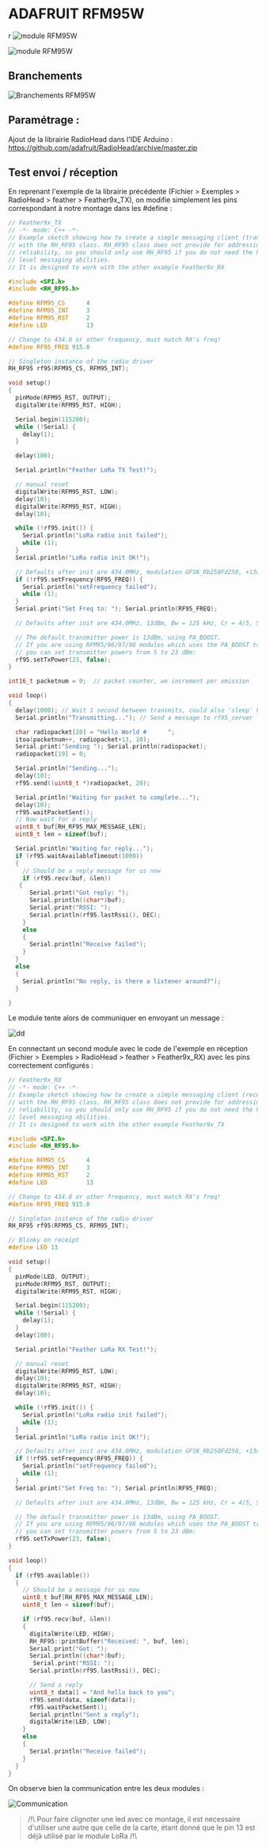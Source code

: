 # ADAFRUIT RFM95W
 r
![module RFM95W](Images/RFM95W_1.png)

![module RFM95W](Images/RFM95W_2.png)

## Branchements

![Branchements RFM95W](Images/RFM95W_branchement.png)

## Paramétrage :

Ajout de la librairie RadioHead dans l'IDE Arduino :
https://github.com/adafruit/RadioHead/archive/master.zip

## Test envoi / réception

En reprenant l'exemple de la librairie précédente (Fichier > Exemples > RadioHead > feather > Feather9x_TX), on modifie simplement les pins correspondant à notre montage dans les #define :

```C++
// Feather9x_TX
// -*- mode: C++ -*-
// Example sketch showing how to create a simple messaging client (transmitter)
// with the RH_RF95 class. RH_RF95 class does not provide for addressing or
// reliability, so you should only use RH_RF95 if you do not need the higher
// level messaging abilities.
// It is designed to work with the other example Feather9x_RX

#include <SPI.h>
#include <RH_RF95.h>

#define RFM95_CS      4
#define RFM95_INT     3
#define RFM95_RST     2
#define LED           13

// Change to 434.0 or other frequency, must match RX's freq!
#define RF95_FREQ 915.0

// Singleton instance of the radio driver
RH_RF95 rf95(RFM95_CS, RFM95_INT);

void setup()
{
  pinMode(RFM95_RST, OUTPUT);
  digitalWrite(RFM95_RST, HIGH);

  Serial.begin(115200);
  while (!Serial) {
    delay(1);
  }

  delay(100);

  Serial.println("Feather LoRa TX Test!");

  // manual reset
  digitalWrite(RFM95_RST, LOW);
  delay(10);
  digitalWrite(RFM95_RST, HIGH);
  delay(10);

  while (!rf95.init()) {
    Serial.println("LoRa radio init failed");
    while (1);
  }
  Serial.println("LoRa radio init OK!");

  // Defaults after init are 434.0MHz, modulation GFSK_Rb250Fd250, +13dbM
  if (!rf95.setFrequency(RF95_FREQ)) {
    Serial.println("setFrequency failed");
    while (1);
  }
  Serial.print("Set Freq to: "); Serial.println(RF95_FREQ);

  // Defaults after init are 434.0MHz, 13dBm, Bw = 125 kHz, Cr = 4/5, Sf = 128chips/symbol, CRC on

  // The default transmitter power is 13dBm, using PA_BOOST.
  // If you are using RFM95/96/97/98 modules which uses the PA_BOOST transmitter pin, then
  // you can set transmitter powers from 5 to 23 dBm:
  rf95.setTxPower(23, false);
}

int16_t packetnum = 0;  // packet counter, we increment per xmission

void loop()
{
  delay(1000); // Wait 1 second between transmits, could also 'sleep' here!
  Serial.println("Transmitting..."); // Send a message to rf95_server

  char radiopacket[20] = "Hello World #      ";
  itoa(packetnum++, radiopacket+13, 10);
  Serial.print("Sending "); Serial.println(radiopacket);
  radiopacket[19] = 0;

  Serial.println("Sending...");
  delay(10);
  rf95.send((uint8_t *)radiopacket, 20);

  Serial.println("Waiting for packet to complete...");
  delay(10);
  rf95.waitPacketSent();
  // Now wait for a reply
  uint8_t buf[RH_RF95_MAX_MESSAGE_LEN];
  uint8_t len = sizeof(buf);

  Serial.println("Waiting for reply...");
  if (rf95.waitAvailableTimeout(1000))
  {
    // Should be a reply message for us now   
    if (rf95.recv(buf, &len))
   {
      Serial.print("Got reply: ");
      Serial.println((char*)buf);
      Serial.print("RSSI: ");
      Serial.println(rf95.lastRssi(), DEC);    
    }
    else
    {
      Serial.println("Receive failed");
    }
  }
  else
  {
    Serial.println("No reply, is there a listener around?");
  }

}
```

Le module tente alors de communiquer en envoyant un message :

![dd](Images/RFM95W_3.png)

En connectant un second module avec le code de l'exemple en réception  (Fichier > Exemples > RadioHead > feather > Feather9x_RX) avec les pins correctement configurés :

```C
// Feather9x_RX
// -*- mode: C++ -*-
// Example sketch showing how to create a simple messaging client (receiver)
// with the RH_RF95 class. RH_RF95 class does not provide for addressing or
// reliability, so you should only use RH_RF95 if you do not need the higher
// level messaging abilities.
// It is designed to work with the other example Feather9x_TX

#include <SPI.h>
#include <RH_RF95.h>

#define RFM95_CS      4
#define RFM95_INT     3
#define RFM95_RST     2
#define LED           13  

// Change to 434.0 or other frequency, must match RX's freq!
#define RF95_FREQ 915.0

// Singleton instance of the radio driver
RH_RF95 rf95(RFM95_CS, RFM95_INT);

// Blinky on receipt
#define LED 13

void setup()
{
  pinMode(LED, OUTPUT);
  pinMode(RFM95_RST, OUTPUT);
  digitalWrite(RFM95_RST, HIGH);

  Serial.begin(115200);
  while (!Serial) {
    delay(1);
  }
  delay(100);

  Serial.println("Feather LoRa RX Test!");

  // manual reset
  digitalWrite(RFM95_RST, LOW);
  delay(10);
  digitalWrite(RFM95_RST, HIGH);
  delay(10);

  while (!rf95.init()) {
    Serial.println("LoRa radio init failed");
    while (1);
  }
  Serial.println("LoRa radio init OK!");

  // Defaults after init are 434.0MHz, modulation GFSK_Rb250Fd250, +13dbM
  if (!rf95.setFrequency(RF95_FREQ)) {
    Serial.println("setFrequency failed");
    while (1);
  }
  Serial.print("Set Freq to: "); Serial.println(RF95_FREQ);

  // Defaults after init are 434.0MHz, 13dBm, Bw = 125 kHz, Cr = 4/5, Sf = 128chips/symbol, CRC on

  // The default transmitter power is 13dBm, using PA_BOOST.
  // If you are using RFM95/96/97/98 modules which uses the PA_BOOST transmitter pin, then
  // you can set transmitter powers from 5 to 23 dBm:
  rf95.setTxPower(23, false);
}

void loop()
{
  if (rf95.available())
  {
    // Should be a message for us now
    uint8_t buf[RH_RF95_MAX_MESSAGE_LEN];
    uint8_t len = sizeof(buf);

    if (rf95.recv(buf, &len))
    {
      digitalWrite(LED, HIGH);
      RH_RF95::printBuffer("Received: ", buf, len);
      Serial.print("Got: ");
      Serial.println((char*)buf);
       Serial.print("RSSI: ");
      Serial.println(rf95.lastRssi(), DEC);

      // Send a reply
      uint8_t data[] = "And hello back to you";
      rf95.send(data, sizeof(data));
      rf95.waitPacketSent();
      Serial.println("Sent a reply");
      digitalWrite(LED, LOW);
    }
    else
    {
      Serial.println("Receive failed");
    }
  }
}
```

On observe bien la communication entre les deux modules :

![Communication](Images/RFM95W_4.png)

> /!\ Pour faire clignoter une led avec ce montage, il est necessaire d'utiliser une autre que celle de la carte, étant donné que le pin 13 est déjà utilisé par le module LoRa /!\
